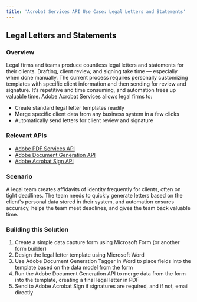 ```yaml
---
title: 'Acrobat Services API Use Case: Legal Letters and Statements'
---
```


## Legal Letters and Statements

### Overview

Legal firms and teams produce countless legal letters and statements for their clients. Drafting, client review, and signing take time — especially when done manually. The current process requires personally customizing templates with specific client information and then sending for review and signature. It’s repetitive and time consuming, and automation frees up valuable time. Adobe Acrobat Services allows legal firms to:

* Create standard legal letter templates readily
* Merge specific client data from any business system in a few clicks
* Automatically send letters for client review and signature

### Relevant APIs

* [Adobe PDF Services API](/src/pages/apis/pdf-services.md)
* [Adobe Document Generation API](/src/pages/apis/doc-generation.md)
* [Adobe Acrobat Sign API](https://www.adobe.io/apis/documentcloud/sign.html)

### Scenario

A legal team creates affidavits of identity frequently for clients, often on tight deadlines. The team needs to quickly generate letters based on the client's personal data stored in their system, and automation ensures accuracy, helps the team meet deadlines, and gives the team back valuable time.

### Building this Solution

1. Create a simple data capture form using Microsoft Form (or another form builder)
2. Design the legal letter template using Microsoft Word
3. Use Adobe Document Generation Tagger in Word to place fields into the template based on the data model from the form
4. Run the Adobe Document Generation API to merge data from the form into the template, creating a final legal letter in PDF
5. Send to Adobe Acrobat Sign if signatures are required, and if not, email directly
